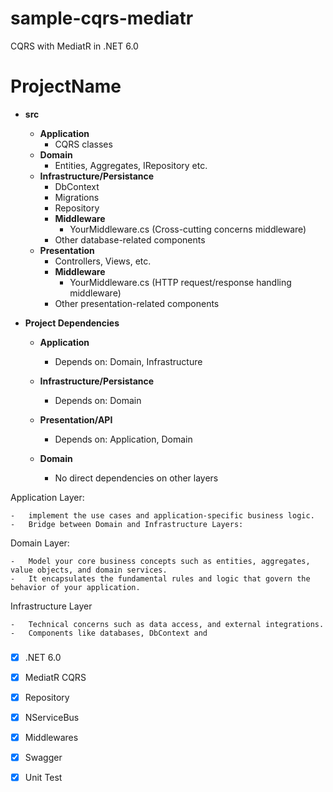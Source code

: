 # sample-cqrs-mediatr
CQRS with MediatR in .NET 6.0

# ProjectName
  - **src**
    - **Application**
      - CQRS classes
    - **Domain**
      - Entities, Aggregates, IRepository etc.
    - **Infrastructure/Persistance**
      - DbContext
      - Migrations
	  -	Repository
      - **Middleware**
        - YourMiddleware.cs (Cross-cutting concerns middleware)
      - Other database-related components
    - **Presentation**
      - Controllers, Views, etc.
      - **Middleware**
        - YourMiddleware.cs (HTTP request/response handling middleware)
      - Other presentation-related components
	  
- **Project Dependencies**

  - **Application**
    - Depends on: Domain, Infrastructure
  
  - **Infrastructure/Persistance**
    - Depends on: Domain
  
  - **Presentation/API**
    - Depends on: Application, Domain
  
  - **Domain**
    - No direct dependencies on other layers
  

Application Layer:

    -   implement the use cases and application-specific business logic. 
    -   Bridge between Domain and Infrastructure Layers:

Domain Layer:

    -   Model your core business concepts such as entities, aggregates, value objects, and domain services. 
    -   It encapsulates the fundamental rules and logic that govern the behavior of your application.

Infrastructure Layer

    -   Technical concerns such as data access, and external integrations.
    -   Components like databases, DbContext and 
    


### 
- [x] .NET 6.0
- [x] MediatR CQRS
- [x] Repository
- [x] NServiceBus
- [x] Middlewares
- [x] Swagger 
- [x] Unit Test



